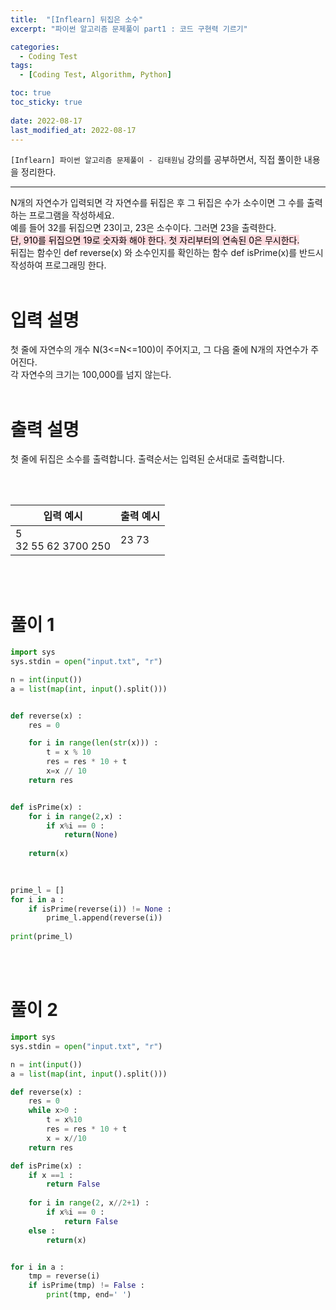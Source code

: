 ```yaml
---
title:  "[Inflearn] 뒤집은 소수"
excerpt: "파이썬 알고리즘 문제풀이 part1 : 코드 구현력 기르기"

categories:
  - Coding Test
tags:
  - [Coding Test, Algorithm, Python]

toc: true
toc_sticky: true
 
date: 2022-08-17
last_modified_at: 2022-08-17
---
```


`[Inflearn] 파이썬 알고리즘 문제풀이 - 김태원님` 강의를 공부하면서, 직접 풀이한 내용을 정리한다. 

---


N개의 자연수가 입력되면 각 자연수를 뒤집은 후 그 뒤집은 수가 소수이면 그 수를 출력하는 프로그램을 작성하세요. <br>
예를 들어 32를 뒤집으면 23이고, 23은 소수이다. 그러면 23을 출력한다. <br>
<mark style='background-color: #ffdce0'> 단, 910를 뒤집으면 19로 숫자화 해야 한다. 첫 자리부터의 연속된 0은 무시한다.</mark> <br>
뒤집는 함수인 def reverse(x) 와 소수인지를 확인하는 함수 def isPrime(x)를 반드시 작성하여 프로그래밍 한다.
<br><br>

# 입력 설명

첫 줄에 자연수의 개수 N(3<=N<=100)이 주어지고, 그 다음 줄에 N개의 자연수가 주어진다.<br>
각 자연수의 크기는 100,000를 넘지 않는다.
<br><br>

# 출력 설명
첫 줄에 뒤집은 소수를 출력합니다. 출력순서는 입력된 순서대로 출력합니다.

<br><br>

|입력 예시| 출력 예시 |
|---|---|
|5<br>32 55 62 3700 250| 23 73|

<br><br>

# 풀이 1

```python
import sys
sys.stdin = open("input.txt", "r")

n = int(input())
a = list(map(int, input().split()))


def reverse(x) : 
    res = 0

    for i in range(len(str(x))) : 
        t = x % 10
        res = res * 10 + t
        x=x // 10
    return res


def isPrime(x) :
    for i in range(2,x) : 
        if x%i == 0 :
            return(None)
           
    return(x)
    
           

prime_l = []
for i in a :
    if isPrime(reverse(i)) != None : 
        prime_l.append(reverse(i))
        
print(prime_l)

```

<br><br>

# 풀이 2

```python
import sys
sys.stdin = open("input.txt", "r")

n = int(input())
a = list(map(int, input().split()))

def reverse(x) :
    res = 0
    while x>0 :
        t = x%10
        res = res * 10 + t
        x = x//10
    return res

def isPrime(x) : 
    if x ==1 : 
        return False
    
    for i in range(2, x//2+1) : 
        if x%i == 0 :
            return False
    else : 
        return(x)


for i in a :
    tmp = reverse(i)
    if isPrime(tmp) != False : 
        print(tmp, end=' ')
```

